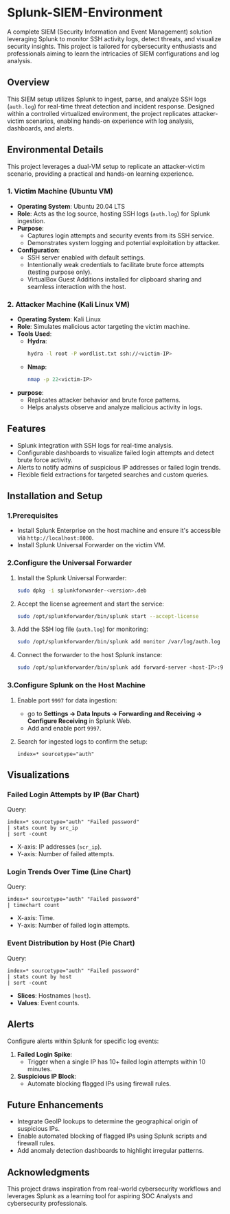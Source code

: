 # Splunk-SIEM-Environment
A complete SIEM (Security Information and Event Management) solution leveraging Splunk to monitor SSH activity logs, detect threats, and visualize security insights. This project is tailored for cybersecurity enthusiasts and professionals aiming to learn the intricacies of SIEM configurations and log analysis.

## Overview
This SIEM setup utilizes Splunk to ingest, parse, and analyze SSH logs (`auth.log`) for real-time threat detection and incident response. Designed within a controlled virtualized environment, the project replicates attacker-victim scenarios, enabling hands-on experience with log analysis, dashboards, and alerts.

## Environmental Details
This project leverages a dual-VM setup to replicate an attacker-victim scenario, providing a practical and hands-on learning experience.

### **1. Victim Machine (Ubuntu VM)**
- **Operating System**: Ubuntu 20.04 LTS
- **Role**: Acts as the log source, hosting SSH logs (`auth.log`) for Splunk ingestion.
- **Purpose**:
    - Captures login attempts and security events from its SSH service.
    - Demonstrates system logging and potential exploitation by attacker.
- **Configuration**:
    - SSH server enabled with default settings.
    - Intentionally weak credentials to facilitate brute force attempts (testing purpose only).
    - VirtualBox Guest Additions installed for clipboard sharing and seamless interaction with the host.
 
### **2. Attacker Machine (Kali Linux VM)**
- **Operating System**: Kali Linux
- **Role**: Simulates malicious actor targeting the victim machine.
- **Tools Used**:
    - **Hydra**:
      ```bash
      hydra -l root -P wordlist.txt ssh://<victim-IP>
      ```
    - **Nmap**:
      ```bash
      nmap -p 22<victim-IP>
      ```
- **purpose**:
  - Replicates attacker behavior and brute force patterns.
  - Helps analysts observe and analyze malicious activity in logs.
 
## Features
- Splunk integration with SSH logs for real-time analysis.
- Configurable dashboards to visualize failed login attempts and detect brute force activity.
- Alerts to notify admins of suspicious IP addresses or failed login trends.
- Flexible field extractions for targeted searches and custom queries.

## Installation and Setup
### **1.Prerequisites**
  - Install Splunk Enterprise on the host machine and ensure it's accessible via `http://localhost:8000`.
  - Install Splunk Universal Forwarder on the victim VM.
### **2.Configure the Universal Forwarder**
  1. Install the Splunk Universal Forwarder:
     ```bash
     sudo dpkg -i splunkforwarder-<version>.deb
     ```
  2. Accept the license agreement and start the service:
     ```bash
     sudo /opt/splunkforwarder/bin/splunk start --accept-license
     ```
  3. Add the SSH log file (`auth.log`) for monitoring:
     ```bash
     sudo /opt/splunkforwarder/bin/splunk add monitor /var/log/auth.log
     ```
  4. Connect the forwarder to the host Splunk instance:
     ```bash
     sudo /opt/splunkforwarder/bin/splunk add forward-server <host-IP>:9997
     ```
### **3.Configure Splunk on the Host Machine**
  1. Enable port `9997` for data ingestion:
     - go to **Settings → Data Inputs → Forwarding and Receiving → Configure Receiving** in Splunk Web.
     - Add and enable port `9997`.
    
  2. Search for ingested logs to confirm the setup:
     ```spl
     index=* sourcetype="auth"
     ```
## **Visualizations**
### Failed Login Attempts by IP (Bar Chart)
Query:
```spl
index=* sourcetype="auth" "Failed password"
| stats count by src_ip
| sort -count
```
  - X-axis: IP addresses (`scr_ip`).
  - Y-axis: Number of failed attempts.

### Login Trends Over Time (Line Chart)
Query:
```spl
index=* sourcetype="auth" "Failed password"
| timechart count
```
  - X-axis: Time.
  - Y-axis: Number of failed login attempts.

### Event Distribution by Host (Pie Chart)
Query:
```spl
index=* sourcetype="auth" "Failed password"
| stats count by host
| sort -count
```
  - **Slices**: Hostnames (`host`).
  - **Values**: Event counts.

## **Alerts**
Configure alerts within Splunk for specific log events:
  1. **Failed Login Spike**:
     - Trigger when a single IP has 10+ failed login attempts within 10 minutes.
  2. **Suspicious IP Block**:
     - Automate blocking flagged IPs using firewall rules.
    
## **Future Enhancements**
- Integrate GeoIP lookups to determine the geographical origin of suspicious IPs.
- Enable automated blocking of flagged IPs using Splunk scripts and firewall rules.
- Add anomaly detection dashboards to highlight irregular patterns.

## **Acknowledgments**
This project draws inspiration from real-world cybersecurity workflows and leverages Splunk as a learning tool for aspiring SOC Analysts and cybersecurity professionals.
